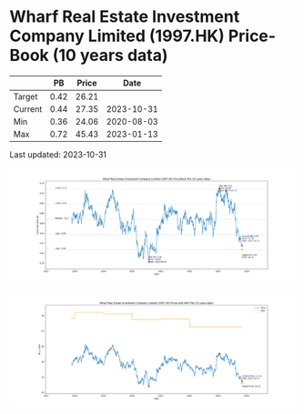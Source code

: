 # Wharf Real Estate Investment Company Limited (1997.HK) Price-Book (10 years data)

|     | PB   | Price | Date       |
|-----|------|-------|------------|
| Target | 0.42 | 26.21  |  |
| Current | 0.44 | 27.35  | 2023-10-31 |
| Min | 0.36 | 24.06  | 2020-08-03 |
| Max | 0.72 | 45.43  | 2023-01-13 |

Last updated: 2023-10-31

![Plot of Price-Book ratio for Wharf Real Estate Investment Company Limited (1997.HK)](1997_pb_10.png)

![Plot of Price with NAV for Wharf Real Estate Investment Company Limited (1997.HK)](1997_price_nav_10.png)
